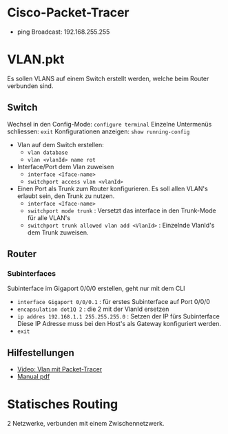 # Cisco-Packet-Tracer

- ping Broadcast: 192.168.255.255

# VLAN.pkt
Es sollen VLANS auf einem Switch erstellt werden, welche beim Router verbunden sind.

## Switch
Wechsel in den Config-Mode: `configure terminal`
Einzelne Untermenüs schliessen: `exit`
Konfigurationen anzeigen: `show running-config`

- Vlan auf dem Switch erstellen:
  - `vlan database`
  - `vlan <vlanId> name rot`
- Interface/Port dem Vlan zuweisen
  - `interface <Iface-name>`
  - `switchport access vlan <vlanId>`
- Einen Port als Trunk zum Router konfigurieren. Es soll allen VLAN's erlaubt sein, den Trunk zu nutzen.
  - `interface <Iface-name>`
  - `switchport mode trunk` : Versetzt das interface in den Trunk-Mode für alle VLAN's
  - `switchport trunk allowed vlan add <VlanId>` : Einzelnde VlanId's dem Trunk zuweisen.

## Router
### Subinterfaces
Subinterface im Gigaport 0/0/0 erstellen, geht nur mit dem CLI
- `interface Gigaport 0/0/0.1` : für erstes Subinterface auf Port 0/0/0
- `encapsulation dot1Q 2` : die 2 mit der VlanId ersetzen
- `ip addres 192.168.1.1 255.255.255.0` : Setzen der IP fürs Subinterface  
Diese IP Adresse muss bei den Host's als Gateway konfiguriert werden.
- `exit`

## Hilfestellungen
- [Video: Vlan mit Packet-Tracer](https://www.youtube.com/watch?v=MKY4Yu12wlo)
- [Manual pdf](https://www.cisco.com/c/en/us/td/docs/routers/ncs6000/software/interfaces/command/reference/b-interfaces-cr-ncs6k/b_interfaces_cr50ncs_chapter_01001.pdf)

# Statisches Routing
2 Netzwerke, verbunden mit einem Zwischennetzwerk. 
